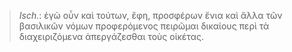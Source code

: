 

>  *Isch.*: ἐγὼ οὖν καὶ τούτων, ἔφη, προσφέρων ἔνια καὶ ἄλλα τῶν βασιλικῶν νόμων προφερόμενος πειρῶμαι δικαίους περὶ τὰ διαχειριζόμενα ἀπεργάζεσθαι τοὺς οἰκέτας.